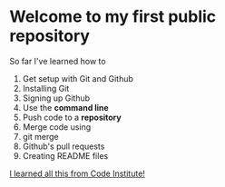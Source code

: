 # Welcome to my first public repository

So far I've learned how to

1. Get setup with Git and Github
  1. Installing Git
  2. Signing up Github
2. Use the **command line**
3. Push code to a **repository**
4. Merge code using
  1. git merge
  2. Github's pull requests
5. Creating README files

[I learned all this from Code Institute!](http://codeinstitute.net)
